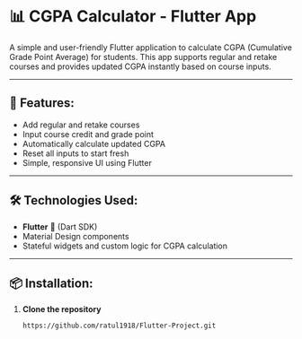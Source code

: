 # 📊 CGPA Calculator - Flutter App

A simple and user-friendly Flutter application to calculate CGPA (Cumulative Grade Point Average) for students. This app supports regular and retake courses and provides updated CGPA instantly based on course inputs.

---

## 🚀 Features: 

- Add regular and retake courses
- Input course credit and grade point
- Automatically calculate updated CGPA
- Reset all inputs to start fresh
- Simple, responsive UI using Flutter

---

## 🛠️ Technologies Used: 

- **Flutter** 💙 (Dart SDK)
- Material Design components
- Stateful widgets and custom logic for CGPA calculation

---

## 📦 Installation:

1. **Clone the repository**
   ```bash
   https://github.com/ratul1918/Flutter-Project.git
